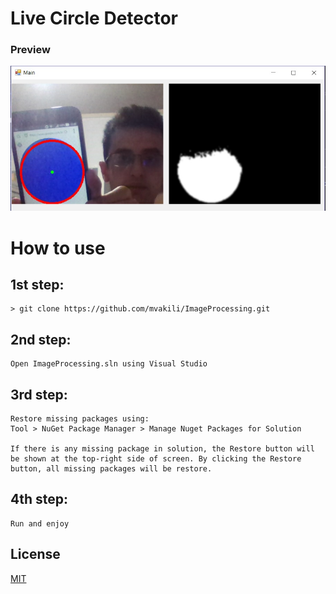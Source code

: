 # Live Circle Detector


### Preview

![Preview](preview.jpg)

# How to use

## 1st step:
```
> git clone https://github.com/mvakili/ImageProcessing.git
```

## 2nd step:
    Open ImageProcessing.sln using Visual Studio

## 3rd step:
    Restore missing packages using: 
    Tool > NuGet Package Manager > Manage Nuget Packages for Solution

    If there is any missing package in solution, the Restore button will be shown at the top-right side of screen. By clicking the Restore button, all missing packages will be restore.

## 4th step:
    Run and enjoy

## License
[MIT](https://github.com/mvakili/ImageProcessing/blob/master/LICENSE)